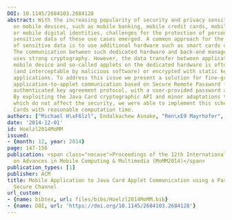```yaml
---
DOI: 10.1145/2684103.2684128
abstract: With the increasing popularity of security and privacy sensitive systems
  on mobile devices, such as mobile banking, mobile credit cards, mobile ticketing,
  or mobile digital identities, challenges for the protection of personal and security
  sensitive data of these use cases emerged. A common approach for the protection
  of sensitive data is to use additional hardware such as smart cards or secure elements.
  The communication between such dedicated hardware and back-end management systems
  uses strong cryptography. However, the data transfer between applications on the
  mobile device and so-called applets on the dedicated hardware is often either unencrypted
  (and interceptable by malicious software) or encrypted with static keys stored in
  applications. To address this issue we present a solution for fine-grained secure
  application-to-applet communication based on Secure Remote Password (SRP-6a), an
  authenticated key agreement protocol, with a user-provided password at run-time.
  By exploiting the Java Card cryptographic API and minor adaptations to the protocol,
  which do not affect the security, we were able to implement this scheme on Java
  Cards with reasonable computation time.
authors: ["Michael H\xF6lzl", Endalkachew Asnake, "Ren\xE9 Mayrhofer", Michael Roland]
date: '2014-12-01'
id: Hoelzl2014MoMM
issued:
- {month: 12, year: 2014}
page: 147-156
publication: <span class="nocase">Proceedings of the 12th International Conference
  on Advances in Mobile Computing & Multimedia (MoMM2014)</span>
publication_types: [1]
publisher: ACM
title: Mobile Application to Java Card Applet Communication using a Password-authenticated
  Secure Channel
url_custom:
- {name: bibtex, url: files/bibs/Hoelzl2014MoMM.bib}
- {name: DOI, url: 'https://doi.org/10.1145/2684103.2684128'}
---
```

